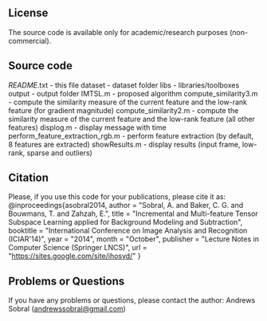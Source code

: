 License
-------
The source code is available only for academic/research purposes (non-commercial).

Source code
-----------
_README_.txt - this file
dataset - dataset folder
libs - libraries/toolboxes
output - output folder
IMTSL.m - proposed algorithm
compute_similarity3.m - compute the similarity measure of the current feature and the low-rank feature (for gradient magnitude)
compute_similarity2.m - compute the similarity measure of the current feature and the low-rank feature (all other features)
displog.m - display message with time
perform_feature_extraction_rgb.m - perform feature extraction (by default, 8 features are extracted)
showResults.m - display results (input frame, low-rank, sparse and outliers)

Citation
---------
Please, if you use this code for your publications, please cite it as:
@inproceedings{asobral2014,
    author       = "Sobral, A. and Baker, C. G. and Bouwmans, T. and Zahzah, E.",
    title        = "Incremental and Multi-feature Tensor Subspace Learning applied for  Background Modeling and Subtraction",
    booktitle    = "International Conference on Image Analysis and Recognition (ICIAR'14)",
    year         = "2014",
    month        = "October",
    publisher    = "Lecture Notes in Computer Science (Springer LNCS)",
    url          = "https://sites.google.com/site/ihosvd/"
}

Problems or Questions
---------------------
If you have any problems or questions, please contact the author: Andrews Sobral (andrewssobral@gmail.com)
